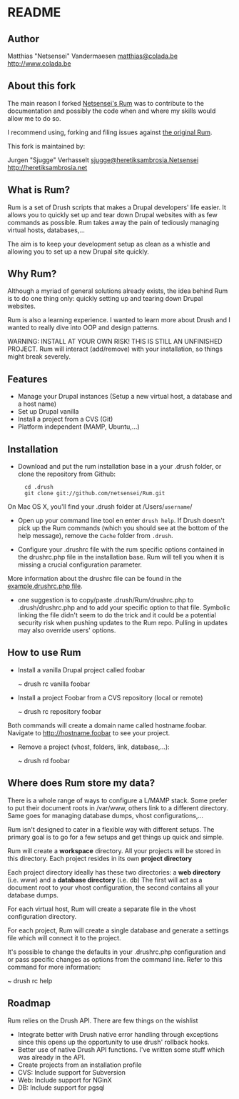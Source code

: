 README
======

Author
------

Matthias "Netsensei" Vandermaesen
matthias@colada.be
http://www.colada.be

About this fork
---------------

The main reason I forked [Netsensei's Rum](https://github.com/netsensei/Rum) was to contribute to the documentation and possibly the code when and where my skills would allow me to do so.

I recommend using, forking and filing issues against [the original Rum](https://github.com/netsensei/Rum).

This fork is maintained by:

Jurgen "Sjugge" Verhasselt
sjugge@heretiksambrosia.Netsensei
http://heretiksambrosia.net

What is Rum?
------------

Rum is a set of Drush scripts that makes a Drupal developers' life easier.
It allows you to quickly set up and tear down Drupal websites with as few
commands as possible. Rum takes away the pain of tediously managing virtual
hosts, databases,... 

The aim is to keep your development setup as clean as a whistle and allowing you
to set up a new Drupal site quickly.

Why Rum?
--------

Although a myriad of general solutions already exists, the idea behind Rum is to 
do one thing only: quickly setting up and tearing down Drupal websites.

Rum is also a learning experience. I wanted to learn more about Drush and I wanted
to really dive into OOP and design patterns.

WARNING: INSTALL AT YOUR OWN RISK! THIS IS STILL AN UNFINISHED PROJECT. Rum will
interact (add/remove) with your installation, so things might break severely.

Features
--------

* Manage your Drupal instances (Setup a new virtual host, a database and a host name)
* Set up Drupal vanilla
* Install a project from a CVS (Git)
* Platform independent (MAMP, Ubuntu,...)

Installation
------------

* Download and put the rum installation base in a your .drush folder, or clone the repository from Github:

		cd .drush
		git clone git://github.com/netsensei/Rum.git
		
On Mac OS X, you'll find your .drush folder at /Users/<code>username</code>/
		
* Open up your command line tool en enter <code>drush help</code>.
If Drush doesn't pick up the Rum commands (which you should see at the bottom of the help message), remove the <code>Cache</code> folder from <code>.drush</code>.
		
* Configure your .drushrc file with the rum specific options contained in the drushrc.php file in the installation base. Rum will tell you when it is missing a crucial configuration parameter.	

More information about the drushrc file can be found in the [example.drushrc.php file](http://drush.ws/examples/example.drushrc.php).

* one suggestion is to copy/paste .drush/Rum/drushrc.php to .drush/drushrc.php and to add your specific option to that file. Symbolic linking the file didn't seem to do the trick and it could be a potential security risk when pushing updates to the Rum repo. Pulling in updates may also override users' options.

How to use Rum
--------------

* Install a vanilla Drupal project called foobar

    ~ drush rc vanilla foobar

* Install a project Foobar from a CVS repository (local or remote)

    ~ drush rc repository foobar

Both commands will create a domain name called hostname.foobar. Navigate to
http://hostname.foobar to see your project.

* Remove a project (vhost, folders, link, database,...):

    ~ drush rd foobar

Where does Rum store my data?
-----------------------------

There is a whole range of ways to configure a L/MAMP stack. Some prefer to put their
document roots in /var/www, others link to a different directory. Same goes for managing
database dumps, vhost configurations,...

Rum isn't designed to cater in a flexible way with different setups. The primary goal
is to go for a few setups and get things up quick and simple.

Rum will create a **workspace** directory. All your projects will be stored in this
directory. Each project resides in its own **project directory**

Each project directory ideally has these two directories: a **web directory** (i.e. www)
and a **database directory** (i.e. db) The first will act as a document root to your
vhost configuration, the second contains all your database dumps.

For each virtual host, Rum will create a separate file in the vhost configuration directory.

For each project, Rum will create a single database and generate a settings file which will
connect it to the project.

It's possible to change the defaults in your .drushrc.php configuration and or pass specific
changes as options from the command line. Refer to this command for more information:

   ~ drush rc help

Roadmap
-------

Rum relies on the Drush API. There are few things on the wishlist

* Integrate better with Drush native error handling through exceptions since this
  opens up the opportunity to use drush' rollback hooks.
* Better use of native Drush API functions. I've written some stuff which was already
  in the API.
* Create projects from an installation profile
* CVS: Include support for Subversion
* Web: Include support for NGinX
* DB: Include support for pgsql